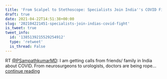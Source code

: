 ```yaml
---
title: 'From Scalpel to Stethoscope: Specialists Join India''s COVID Fight'
draft: true
date: 2021-04-22T14:51:38+00:00
slug: '202104221451-specialists-join-indias-covid-fight'
is_tweet: true
tweet_info:
  id: '1385139215529254912'
  type: 'retweet'
  is_thread: False
---
```




RT [@PSampathkumarMD](https://x.com/PSampathkumarMD): I am getting calls from friends/ family in India about COVID. From neurosurgeons to urologists, doctors are being rope… [continue reading](https://x.com/sytelus/status/1385139215529254912)
